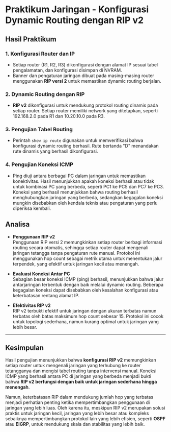 # Praktikum Jaringan - Konfigurasi Dynamic Routing dengan RIP v2

## Hasil Praktikum

### 1. Konfigurasi Router dan IP
- Setiap router (R1, R2, R3) dikonfigurasi dengan alamat IP sesuai tabel pengalamatan, dan konfigurasi disimpan di NVRAM.
- Banner dan pengaturan jaringan dibuat pada masing-masing router menggunakan **RIP versi 2** untuk memastikan dynamic routing berjalan.

### 2. Dynamic Routing dengan RIP
- **RIP v2** dikonfigurasi untuk mendukung protokol routing dinamis pada setiap router. Setiap router memiliki network yang ditetapkan, seperti 192.168.2.0 pada R1 dan 10.20.10.0 pada R3.

### 3. Pengujian Tabel Routing
- Perintah `show ip route` digunakan untuk memverifikasi bahwa konfigurasi dynamic routing berhasil. Rute bertanda "D" menandakan rute dinamis yang berhasil dikonfigurasi.

### 4. Pengujian Koneksi ICMP
- Ping diuji antara berbagai PC dalam jaringan untuk memastikan konektivitas. Hasil menunjukkan apakah koneksi berhasil atau tidak untuk kombinasi PC yang berbeda, seperti PC1 ke PC5 dan PC7 ke PC3. Koneksi yang berhasil menunjukkan bahwa routing berhasil menghubungkan jaringan yang berbeda, sedangkan kegagalan koneksi mungkin disebabkan oleh kendala teknis atau pengaturan yang perlu diperiksa kembali.


## Analisa

- **Penggunaan RIP v2**  
  Penggunaan RIP versi 2 memungkinkan setiap router berbagi informasi routing secara otomatis, sehingga setiap router dapat mengenali jaringan tetangga tanpa pengaturan rute manual. Protokol ini menggunakan hop count sebagai metrik utama untuk menentukan jalur terpendek, yang efektif untuk jaringan kecil atau menengah.

- **Evaluasi Koneksi Antar PC**  
  Sebagian besar koneksi ICMP (ping) berhasil, menunjukkan bahwa jalur antarjaringan terbentuk dengan baik melalui dynamic routing. Beberapa kegagalan koneksi dapat disebabkan oleh kesalahan konfigurasi atau keterbatasan rentang alamat IP.

- **Efektivitas RIP v2**  
  RIP v2 terbukti efektif untuk jaringan dengan ukuran terbatas namun terbatas oleh batas maksimum hop count sebesar 15. Protokol ini cocok untuk topologi sederhana, namun kurang optimal untuk jaringan yang lebih besar.

---

## Kesimpulan

Hasil pengujian menunjukkan bahwa **konfigurasi RIP v2** memungkinkan setiap router untuk mengenali jaringan yang terhubung ke router tetangganya dan mengisi tabel routing tanpa intervensi manual. Koneksi ICMP yang berhasil antara PC di jaringan yang berbeda menjadi bukti bahwa **RIP v2 berfungsi dengan baik untuk jaringan sederhana hingga menengah**.

Namun, keterbatasan RIP dalam mendukung jumlah hop yang terbatas menjadi perhatian penting ketika mempertimbangkan penggunaan di jaringan yang lebih luas. Oleh karena itu, meskipun RIP v2 merupakan solusi praktis untuk jaringan kecil, jaringan yang lebih besar atau kompleks sebaiknya mempertimbangkan protokol lain yang lebih efisien, seperti **OSPF** atau **EIGRP**, untuk mendukung skala dan stabilitas yang lebih baik.

